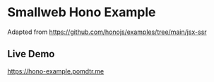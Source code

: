 # Smallweb Hono Example

Adapted from <https://github.com/honojs/examples/tree/main/jsx-ssr>

## Live Demo

<https://hono-example.pomdtr.me>

